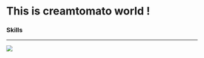 # This is creamtomato world !
### Skills

---

<p>
  <a href="https://skillicons.dev">
    <img src="https://skillicons.dev/icons?i=py,r,mysql,docker"/>
  </a>
</p>
<!--
**creamtomato/creamtomato** is a ✨ _special_ ✨ repository because its `README.md` (this file) appears on your GitHub profile.

Here are some ideas to get you started:

- 🔭 I’m currently working on ...
- 🌱 I’m currently learning ...
- 👯 I’m looking to collaborate on ...
- 🤔 I’m looking for help with ...
- 💬 Ask me about ...
- 📫 How to reach me: ...
- 😄 Pronouns: ...
- ⚡ Fun fact: ...
- Skills:
# creamtomato
<p>
  <a href="https://skillicons.dev">
    <img src="https://skillicons.dev/icons?i=py,r,mysql,docker"/>
  </a>
</p>
-->
